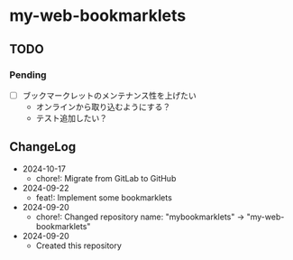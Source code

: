 # my-web-bookmarklets

## TODO

### Pending

- [ ] ブックマークレットのメンテナンス性を上げたい
    - オンラインから取り込むようにする？
    - テスト追加したい？

## ChangeLog

- 2024-10-17
    - chore!: Migrate from GitLab to GitHub
- 2024-09-22
    - feat!: Implement some bookmarklets
- 2024-09-20
    - chore!: Changed repository name: "mybookmarklets" -> "my-web-bookmarklets"
- 2024-09-20
    - Created this repository
